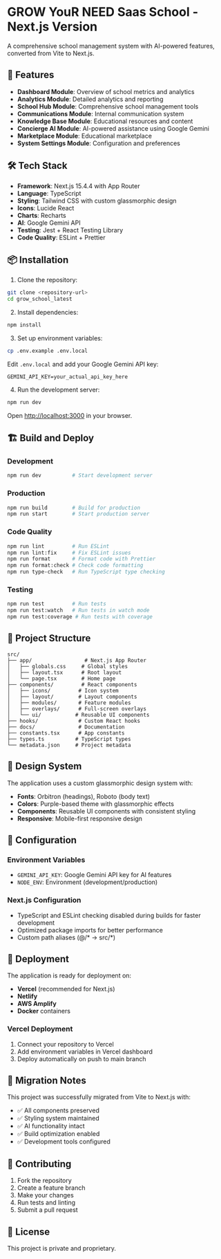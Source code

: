 # GROW YouR NEED Saas School - Next.js Version

A comprehensive school management system with AI-powered features, converted from Vite to Next.js.

## 🚀 Features

- **Dashboard Module**: Overview of school metrics and analytics
- **Analytics Module**: Detailed analytics and reporting
- **School Hub Module**: Comprehensive school management tools
- **Communications Module**: Internal communication system
- **Knowledge Base Module**: Educational resources and content
- **Concierge AI Module**: AI-powered assistance using Google Gemini
- **Marketplace Module**: Educational marketplace
- **System Settings Module**: Configuration and preferences

## 🛠 Tech Stack

- **Framework**: Next.js 15.4.4 with App Router
- **Language**: TypeScript
- **Styling**: Tailwind CSS with custom glassmorphic design
- **Icons**: Lucide React
- **Charts**: Recharts
- **AI**: Google Gemini API
- **Testing**: Jest + React Testing Library
- **Code Quality**: ESLint + Prettier

## 📦 Installation

1. Clone the repository:
```bash
git clone <repository-url>
cd grow_school_latest
```

2. Install dependencies:
```bash
npm install
```

3. Set up environment variables:
```bash
cp .env.example .env.local
```
Edit `.env.local` and add your Google Gemini API key:
```
GEMINI_API_KEY=your_actual_api_key_here
```

4. Run the development server:
```bash
npm run dev
```

Open [http://localhost:3000](http://localhost:3000) in your browser.

## 🏗 Build and Deploy

### Development
```bash
npm run dev          # Start development server
```

### Production
```bash
npm run build        # Build for production
npm run start        # Start production server
```

### Code Quality
```bash
npm run lint         # Run ESLint
npm run lint:fix     # Fix ESLint issues
npm run format       # Format code with Prettier
npm run format:check # Check code formatting
npm run type-check   # Run TypeScript type checking
```

### Testing
```bash
npm run test         # Run tests
npm run test:watch   # Run tests in watch mode
npm run test:coverage # Run tests with coverage
```

## 📁 Project Structure

```
src/
├── app/                 # Next.js App Router
│   ├── globals.css     # Global styles
│   ├── layout.tsx      # Root layout
│   └── page.tsx        # Home page
├── components/         # React components
│   ├── icons/         # Icon system
│   ├── layout/        # Layout components
│   ├── modules/       # Feature modules
│   ├── overlays/      # Full-screen overlays
│   └── ui/           # Reusable UI components
├── hooks/             # Custom React hooks
├── docs/              # Documentation
├── constants.tsx      # App constants
├── types.ts          # TypeScript types
└── metadata.json     # Project metadata
```

## 🎨 Design System

The application uses a custom glassmorphic design system with:
- **Fonts**: Orbitron (headings), Roboto (body text)
- **Colors**: Purple-based theme with glassmorphic effects
- **Components**: Reusable UI components with consistent styling
- **Responsive**: Mobile-first responsive design

## 🔧 Configuration

### Environment Variables
- `GEMINI_API_KEY`: Google Gemini API key for AI features
- `NODE_ENV`: Environment (development/production)

### Next.js Configuration
- TypeScript and ESLint checking disabled during builds for faster development
- Optimized package imports for better performance
- Custom path aliases (@/* -> src/*)

## 🚀 Deployment

The application is ready for deployment on:
- **Vercel** (recommended for Next.js)
- **Netlify**
- **AWS Amplify**
- **Docker** containers

### Vercel Deployment
1. Connect your repository to Vercel
2. Add environment variables in Vercel dashboard
3. Deploy automatically on push to main branch

## 📝 Migration Notes

This project was successfully migrated from Vite to Next.js with:
- ✅ All components preserved
- ✅ Styling system maintained
- ✅ AI functionality intact
- ✅ Build optimization enabled
- ✅ Development tools configured

## 🤝 Contributing

1. Fork the repository
2. Create a feature branch
3. Make your changes
4. Run tests and linting
5. Submit a pull request

## 📄 License

This project is private and proprietary.
